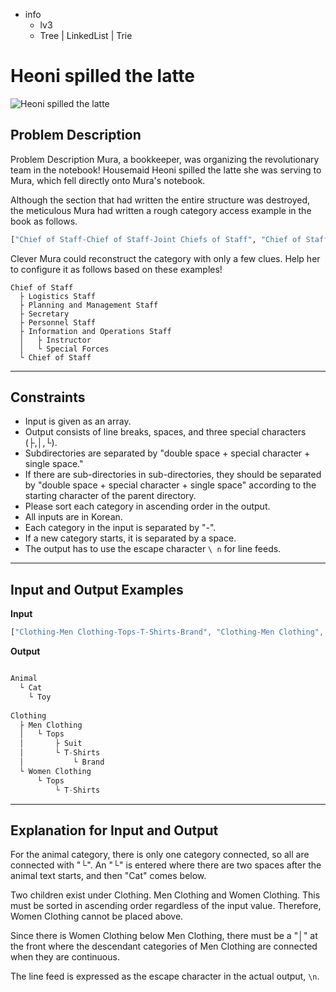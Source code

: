- info
    - lv3
    - Tree | LinkedList | Trie

# Heoni spilled the latte
![Heoni spilled the latte](./11_1.webp)

## Problem Description
Problem Description Mura, a bookkeeper, was organizing the revolutionary team in the notebook! Housemaid Heoni spilled the latte she was serving to Mura, which fell directly onto Mura's notebook.

Although the section that had written the entire structure was destroyed, the meticulous Mura had written a rough category access example in the book as follows.

```py
["Chief of Staff-Chief of Staff-Joint Chiefs of Staff", "Chief of Staff-Chief of Staff", "Joint Chiefs of Staff-Planning and Management Staff", "Joint Chiefs of Staff-Personnel Staff", "Joint Chiefs of Staff-Information and Operations Staff", "Chief of Staff-Chief of Staff-Logistics Staff", "Information and operations staff-Special Forces", "Information and operations staff-Instructor"]
```

Clever Mura could reconstruct the category with only a few clues. Help her to configure it as follows based on these examples!

```text
Chief of Staff
  ├ Logistics Staff 
  ├ Planning and Management Staff 
  ├ Secretary 
  ├ Personnel Staff 
  ├ Information and Operations Staff 
  │   ├ Instructor 
  │   └ Special Forces 
  └ Chief of Staff
```

---

## Constraints

- Input is given as an array. 
- Output consists of line breaks, spaces, and three special characters (├,│,└). 
- Subdirectories are separated by "double space + special character + single space." 
- If there are sub-directories in sub-directories, they should be separated by "double space + special character + single space" according to the starting character of the parent directory. 
- Please sort each category in ascending order in the output. 
- All inputs are in Korean. 
- Each category in the input is separated by "-". 
- If a new category starts, it is separated by a space. 
- The output has to use the escape character `\ n` for line feeds.
---

## Input and Output Examples

**Input**

```jsx
["Clothing-Men Clothing-Tops-T-Shirts-Brand", "Clothing-Men Clothing", "Clothing-Women Clothing-Tops-T-Shirts", "Men Clothing-Tops-Suit", "Animal-Cat-Toy"]
```

**Output**

```jsx

Animal 
  └ Cat
    └ Toy 
    
Clothing 
  ├ Men Clothing 
  │   └ Tops 
  │       ├ Suit 
  │       └ T-Shirts 
  │           └ Brand 
  └ Women Clothing 
      └ Tops 
          └ T-Shirts 
```
---

## Explanation for Input and Output

For the animal category, there is only one category connected, so all are connected with "└". An "└" is entered where there are two spaces after the animal text starts, and then "Cat" comes below.

Two children exist under Clothing. Men Clothing and Women Clothing. This must be sorted in ascending order regardless of the input value. Therefore, Women Clothing cannot be placed above.

Since there is Women Clothing below Men Clothing, there must be a "│" at the front where the descendant categories of Men Clothing are connected when they are continuous.

The line feed is expressed as the escape character in the actual output, `\n`.
